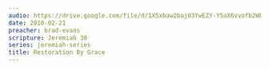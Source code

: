 ```yaml
---
audio: https://drive.google.com/file/d/1X5xbaw2baj03YwEZY-Y5aX6vvofb2WEZ/view
date: 2010-02-21
preacher: brad-evans
scripture: Jeremiah 30
series: jeremiah-series
title: Restoration By Grace
---
```

